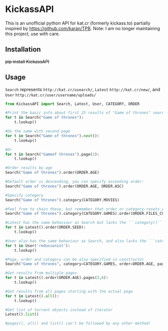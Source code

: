 KickassAPI
==========
This is an unofficial python API for kat.cr (formerly kickass.to) partially inspired by https://github.com/karan/TPB.
Note: I am no longer maintaining this project, use with care.


Installation
-----------

~~pip install KickassAPI~~

Usage
-----

```Search``` represents ```http://kat.cr/usearch/```, ```Latest``` ```http://kat.cr/new/```, and ```User``` ```http://kat.cr/user/username/uploads/```

```python
from KickassAPI import Search, Latest, User, CATEGORY, ORDER

#Print the basic info about first 25 results of "Game of thrones" search
for t in Search("Game of thrones"):
    t.lookup()

#Do the same with second page
for t in Search("Game of thrones").next():
    t.lookup()

#Or
for t in Search("Gameof thrones").page(2):
    t.lookup()

#Order results by age
Search("Game of thrones").order(ORDER.AGE)

#Default order is descending, you can specify ascending order:
Search("Game of thrones").order(ORDER.AGE, ORDER.ASC)

#Specify category
Search("Game of thrones").category(CATEGORY.MOVIES)

#Feel free to chain these, but remember that order or category resets page to 1
Search("Game of thrones").category(CATEGORY.GAMES).order(ORDER.FILES_COUNT).next()

#Latest has the same behaviour as Search but lacks the ```category()``` method and has no query string
for t in Latest().order(ORDER.SEED):
    t.lookup()

#User also has the same behaviour as Search, and also lacks the ```category()``` method, but takes a username in place of a query string
for t in User('reduxionist'):
    t.lookup()

#Page, order and category can be also specified in constructor
Search("Game of thrones", category=CATEGORY.GAMES, order=ORDER.AGE, page=5)

#Get results from multiple pages
for t in Latest().order(ORDER.AGE).pages(3,6):
    t.lookup()

#Get results from all pages starting with the actual page
for t in Latest().all():
    t.lookup()

#Get list of torrent objects instead of iterator
Latest().list()

#pages(), all() and list() can't be followed by any other method!

```
